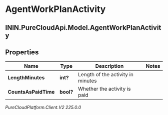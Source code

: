 # AgentWorkPlanActivity

## ININ.PureCloudApi.Model.AgentWorkPlanActivity

## Properties

|Name | Type | Description | Notes|
|------------ | ------------- | ------------- | -------------|
| **LengthMinutes** | **int?** | Length of the activity in minutes | |
| **CountsAsPaidTime** | **bool?** | Whether the activity is paid | |



_PureCloudPlatform.Client.V2 225.0.0_
